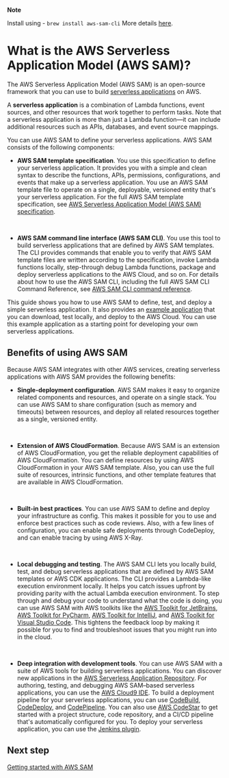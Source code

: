 **Note** 

Install using \-
`brew install aws-sam-cli`</b>
More details [here](serverless-sam-cli-install.md)\.


# What is the AWS Serverless Application Model \(AWS SAM\)?<a name="what-is-sam"></a>

The AWS Serverless Application Model \(AWS SAM\) is an open\-source framework that you can use to build [serverless applications](https://aws.amazon.com/serverless/) on AWS\.

A **serverless application** is a combination of Lambda functions, event sources, and other resources that work together to perform tasks\. Note that a serverless application is more than just a Lambda function—it can include additional resources such as APIs, databases, and event source mappings\.

You can use AWS SAM to define your serverless applications\. AWS SAM consists of the following components:
+ **AWS SAM template specification**\. You use this specification to define your serverless application\. It provides you with a simple and clean syntax to describe the functions, APIs, permissions, configurations, and events that make up a serverless application\. You use an AWS SAM template file to operate on a single, deployable, versioned entity that's your serverless application\. For the full AWS SAM template specification, see [AWS Serverless Application Model \(AWS SAM\) specification](sam-specification.md)\.

   
+ **AWS SAM command line interface \(AWS SAM CLI\)**\. You use this tool to build serverless applications that are defined by AWS SAM templates\. The CLI provides commands that enable you to verify that AWS SAM template files are written according to the specification, invoke Lambda functions locally, step\-through debug Lambda functions, package and deploy serverless applications to the AWS Cloud, and so on\. For details about how to use the AWS SAM CLI, including the full AWS SAM CLI Command Reference, see [AWS SAM CLI command reference](serverless-sam-reference.md#serverless-sam-cli)\.

This guide shows you how to use AWS SAM to define, test, and deploy a simple serverless application\. It also provides an [example application](serverless-getting-started-hello-world.md) that you can download, test locally, and deploy to the AWS Cloud\. You can use this example application as a starting point for developing your own serverless applications\.

## Benefits of using AWS SAM<a name="benefits-of-using-sam"></a>

Because AWS SAM integrates with other AWS services, creating serverless applications with AWS SAM provides the following benefits:
+ **Single\-deployment configuration**\. AWS SAM makes it easy to organize related components and resources, and operate on a single stack\. You can use AWS SAM to share configuration \(such as memory and timeouts\) between resources, and deploy all related resources together as a single, versioned entity\.

   
+ **Extension of AWS CloudFormation**\. Because AWS SAM is an extension of AWS CloudFormation, you get the reliable deployment capabilities of AWS CloudFormation\. You can define resources by using AWS CloudFormation in your AWS SAM template\. Also, you can use the full suite of resources, intrinsic functions, and other template features that are available in AWS CloudFormation\.

   
+ **Built\-in best practices**\. You can use AWS SAM to define and deploy your infrastructure as config\. This makes it possible for you to use and enforce best practices such as code reviews\. Also, with a few lines of configuration, you can enable safe deployments through CodeDeploy, and can enable tracing by using AWS X\-Ray\.

   
+ **Local debugging and testing**\. The AWS SAM CLI lets you locally build, test, and debug serverless applications that are defined by AWS SAM templates or AWS CDK applications\. The CLI provides a Lambda\-like execution environment locally\. It helps you catch issues upfront by providing parity with the actual Lambda execution environment\. To step through and debug your code to understand what the code is doing, you can use AWS SAM with AWS toolkits like the [AWS Toolkit for JetBrains](https://docs.aws.amazon.com/toolkit-for-jetbrains/latest/userguide/), [AWS Toolkit for PyCharm](https://aws.amazon.com/pycharm/), [AWS Toolkit for IntelliJ](https://aws.amazon.com/intellij/), and [AWS Toolkit for Visual Studio Code](https://aws.amazon.com/visualstudiocode/)\. This tightens the feedback loop by making it possible for you to find and troubleshoot issues that you might run into in the cloud\.

   
+ **Deep integration with development tools**\. You can use AWS SAM with a suite of AWS tools for building serverless applications\. You can discover new applications in the [AWS Serverless Application Repository](https://docs.aws.amazon.com/serverlessrepo/latest/devguide/)\. For authoring, testing, and debugging AWS SAM–based serverless applications, you can use the [AWS Cloud9 IDE](https://docs.aws.amazon.com/cloud9/latest/user-guide/)\. To build a deployment pipeline for your serverless applications, you can use [CodeBuild](https://docs.aws.amazon.com/codebuild/latest/userguide/), [CodeDeploy](https://docs.aws.amazon.com/codedeploy/latest/userguide/), and [CodePipeline](https://docs.aws.amazon.com/codepipeline/latest/userguide/)\. You can also use [AWS CodeStar](https://docs.aws.amazon.com/codestar/latest/userguide/) to get started with a project structure, code repository, and a CI/CD pipeline that's automatically configured for you\. To deploy your serverless application, you can use the [Jenkins plugin](https://plugins.jenkins.io/aws-sam/)\. 

## Next step<a name="building-serverless-applications-nextstep"></a>

   [Getting started with AWS SAM](serverless-getting-started.md) 

